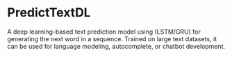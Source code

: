 # PredictTextDL
A deep learning-based text prediction model using (LSTM/GRU) for generating the next word in a sequence. Trained on large text datasets, it can be used for language modeling, autocomplete, or chatbot development.
